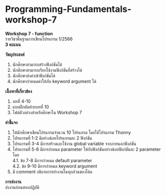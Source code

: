 
# Programming-Fundamentals-workshop-7<br>

**Workshop 7 - function**<br>
รายวิชาพื้นฐานการเขียนโปรแกรม 1/2566<br>
**3 คะแนน**<br>

**วัตถุประสงค์**
1. นักศึกษาสามารถสร้างฟังก์ชันได้
2. นักศึกษาสามารถเรียกใช้งานฟังก์ชันที่สร้างได้
3. นักศึกษาส่งค่าเข้าฟังก์ชันได้
4. นักศึกษากำหนดค่าให้กับ keyword argument ได้

**เนื้อหาที่เกี่ยวข้อง**
1. บทที่ 4-10
2. แบบฝึกหัดท้ายบทที่ 10
3. ไฟล์ตัวอย่างสำหรับศึกษาใน Workshop 7

**คำชี้แจง**
1. ให้นักศึกษาเขียนโปรแกรมจำนวน 10 โปรแกรม โดยใช้โปรแกรม Thonny
2. โปรแกรมที่ 1-2 มีอย่างน้อยโปรแกรมละ 2 ฟังก์ชัน <br>
3. โปรแกรมที่ 3-4 มีการสร้างและใช้งาน global variable จากภายนอกฟังก์ชัน <br>
4. โปรแกรมที่ 5-6 มีการกำหนด parameter ให้กับฟังก์ชันอย่างน้อยฟังก์ชันละ 2 parameter โดย <br>
   4.1. ข้อ 7-8 มีการกำหนด default parameter <br>
   4.2. ข้อ 9-10 มีการกำหนด keyword argument <br>
5. มี comment อธิบายการทำงานในทุกส่วนของโค้ด

**การส่งงาน** <br>
ส่งงานก่อนสอบปฏิบัติ

